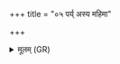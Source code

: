+++
title = "०५ पर्य् अस्य महिमा"

+++
<details><summary>मूलम् (GR)</summary>

पर्य् अस्य महिमा पृथिवीं समुद्रं  
ज्योतिषा विभ्राजन् परि द्याम् अन्तरिक्षम् ।  
अहोरात्राभ्यां सह संविदान  
उपा न आयुः प्र तिराद् अरिष्टम् ॥
</details>